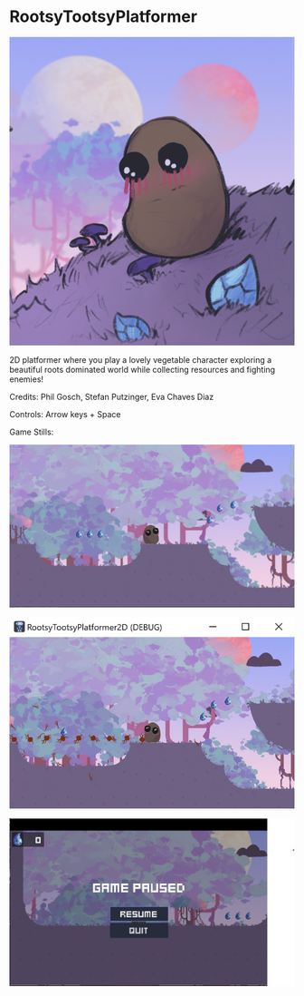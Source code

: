 # RootsyTootsyPlatformer

![banner](screenshots/banner.png)

2D platformer where you play a lovely vegetable character exploring a beautiful roots dominated world while collecting resources and fighting enemies!

Credits: Phil Gosch, Stefan Putzinger, Eva Chaves Diaz

Controls: Arrow keys + Space

Game Stills: 

![screenshot 1](screenshots/1.jpg)

![screenshot 2](screenshots/2.jpg)

![screenshot 3](screenshots/3.jpg)
